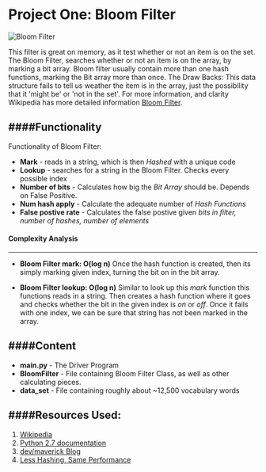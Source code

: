  Project One: Bloom Filter
========================================

![Bloom Filter](http://img3.douban.com/view/note/large/public/p8006482.jpg)

This filter is great on memory, as it test whether or not an item is on the set. The Bloom Filter, searches whether or not an item is on the array, by marking a bit array. Bloom filter usually contain more than one hash functions, marking the Bit array more than once.
The Draw Backs:  This data structure fails to tell us weather the item is in the array, just the possibility that it 'might be' or 'not in the set'.  For more information, and clarity Wikipedia has more detailed information [Bloom Filter](http://en.wikipedia.org/wiki/Bloom_filter). 

####Functionality
---------------------
Functionality of Bloom Filter:
* **Mark** - reads in a string, which is then _Hashed_ with a unique code
* **Lookup** - searches for a string in the Bloom Filter. Checks every possible index
* **Number of bits** - Calculates how big the _Bit Array_ should be. Depends on False Positive.
* **Num hash apply** - Calculate the adequate number of _Hash Functions_
* **False postive rate** - Calculates the false postive given _bits in filter, number of hashes, number of elements_


#### Complexity Analysis
--------------------------
* **Bloom Filter mark: O(log n)**
  Once the hash function is created, then its simply marking  given index, turning the bit on in the bit array.
  

* **Bloom Filter lookup: O(log n)** 
  Similar to look up this _mark_ function this functions reads in a string. Then creates a hash function where it goes and checks whether the bit in the given index is _on_ or _off_. Once it fails with one index, we can be sure that string has not been marked in the array.



####Content
---------------

* **main.py** - The Driver Program
* **BloomFilter** - File containing Bloom Filter Class, as well as other calculating pieces.
* **data_set** - File containing roughly about ~12,500 vocabulary words


####Resources Used:
-----------------------

1. [Wikipedia](http://en.wikipedia.org/wiki/Bloom_filter)
2. [Python 2.7 documentation](https://docs.python.org/2.7/)
3. [dev/maverick Blog](http://ilyasterin.com/blog/2010/02/implementing-bloom-filter-with-a-murmur-hash-function.html)
4. [Less Hashing, Same Performance](http://www.eecs.harvard.edu/~michaelm/postscripts/rsa2008.pdf)

